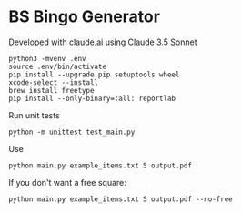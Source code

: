 # BS Bingo Generator
Developed with claude.ai using Claude 3.5 Sonnet
```
python3 -mvenv .env
source .env/bin/activate
pip install --upgrade pip setuptools wheel
xcode-select --install
brew install freetype
pip install --only-binary=:all: reportlab
```

Run unit tests
```
python -m unittest test_main.py
```

Use
```
python main.py example_items.txt 5 output.pdf
```

If you don't want a free square:
```
python main.py example_items.txt 5 output.pdf --no-free
```
